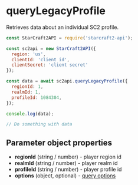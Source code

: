 # queryLegacyProfile

Retrieves data about an individual SC2 profile.

```js
const StarCraft2API = require('starcraft2-api');

const sc2api = new StarCraft2API({
  region: 'us',
  clientId: 'client id',
  clientSecret: 'client secret'
});

const data = await sc2api.queryLegacyProfile({
  regionId: 1,
  realmId: 1,
  profileId: 1084304,
});

console.log(data);

// Do something with data

```

## Parameter object properties

* **regionId** (string / number) - player region id
* **realmId** (string / number) - player realm id
* **profileId** (string / number) - player profile id
* **options** (object, optional) - [query options](https://blizzapi.lukem.net/docs/usage/query.html#query-options)